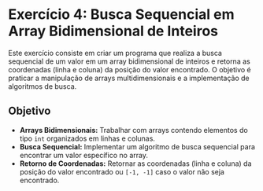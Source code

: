 # Exercício 4: Busca Sequencial em Array Bidimensional de Inteiros

Este exercício consiste em criar um programa que realiza a busca sequencial de um valor em um array bidimensional de inteiros e retorna as coordenadas (linha e coluna) da posição do valor encontrado. O objetivo é praticar a manipulação de arrays multidimensionais e a implementação de algoritmos de busca.

## Objetivo

- **Arrays Bidimensionais:** Trabalhar com arrays contendo elementos do tipo `int` organizados em linhas e colunas.
- **Busca Sequencial:** Implementar um algoritmo de busca sequencial para encontrar um valor específico no array.
- **Retorno de Coordenadas:** Retornar as coordenadas (linha e coluna) da posição do valor encontrado ou `[-1, -1]` caso o valor não seja encontrado.
